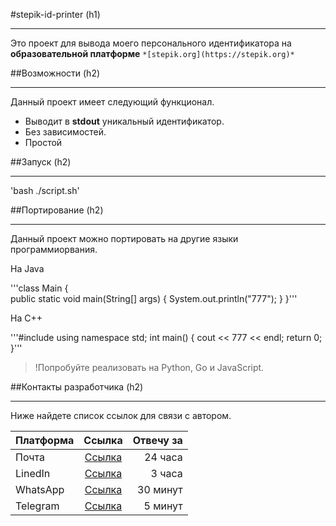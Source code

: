#stepik-id-printer (h1)

___

Это проект для вывода моего персонального идентификатора на **образовательной платформе** `*[stepik.org](https://stepik.org)*`

##Возможности (h2)

___

Данный проект имеет следующий функционал.

* Выводит в **stdout** уникальный идентификатор.
* Без зависимостей.
* Простой

##Запуск (h2)

___

'bash ./script.sh'

##Портирование (h2)

___

Данный проект можно портировать на другие языки программиорвания.

На Java

'''class Main {		
public static void main(String[] args) {
System.out.println("777");
}
}'''

На C++

'''#include <iostream>
using namespace std;
int main() {
cout << 777 << endl;
return 0;
}'''

>!Попробуйте реализовать на Python, Go и JavaScript.

##Контакты разработчика (h2)

___

Ниже найдете список ссылок для связи с автором.

| **Платформа** | **Ссылка**                           | **Отвечу за** |
| :---          | :---:                                |          ---: |
| Почта         | [Ссылка](https://stackoverflow.com/) | 24 часа       |
| LinedIn       | [Ссылка](https://stackoverflow.com/) | 3 часа        |
| WhatsApp      | [Ссылка](https://stackoverflow.com/) | 30 минут      |
| Telegram      | [Ссылка](https://stackoverflow.com/) | 5 минут       |

